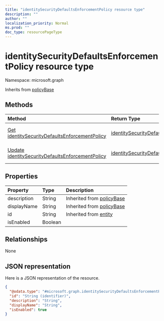 ```yaml
---
title: "identitySecurityDefaultsEnforcementPolicy resource type"
description: ""
author: ""
localization_priority: Normal
ms.prod: ""
doc_type: resourcePageType
---
```


# identitySecurityDefaultsEnforcementPolicy resource type


Namespace: microsoft.graph




Inherits from [policyBase](../resources/policybase.md)

## Methods
|Method|Return Type|Description|
|:---|:---|:---|
|[Get identitySecurityDefaultsEnforcementPolicy](../api/identitysecuritydefaultsenforcementpolicy-get.md)|[identitySecurityDefaultsEnforcementPolicy](../resources/identitysecuritydefaultsenforcementpolicy.md)|Read properties and relationships of the [identitySecurityDefaultsEnforcementPolicy](../resources/identitysecuritydefaultsenforcementpolicy.md) object.|
|[Update identitySecurityDefaultsEnforcementPolicy](../api/identitysecuritydefaultsenforcementpolicy-update.md)|[identitySecurityDefaultsEnforcementPolicy](../resources/identitysecuritydefaultsenforcementpolicy.md)|Update the properties of a [identitySecurityDefaultsEnforcementPolicy](../resources/identitysecuritydefaultsenforcementpolicy.md) object.|

## Properties
|Property|Type|Description|
|:---|:---|:---|
|description|String| Inherited from [policyBase](../resources/policybase.md)|
|displayName|String| Inherited from [policyBase](../resources/policybase.md)|
|id|String| Inherited from [entity](../resources/entity.md)|
|isEnabled|Boolean||

## Relationships
None

## JSON representation
Here is a JSON representation of the resource.
<!-- {
  "blockType": "resource",
  "keyProperty": "id",
  "@odata.type": "microsoft.graph.identitySecurityDefaultsEnforcementPolicy",
  "baseType": "microsoft.graph.policyBase",
  "openType": false
}
-->
``` json
{
  "@odata.type": "#microsoft.graph.identitySecurityDefaultsEnforcementPolicy",
  "id": "String (identifier)",
  "description": "String",
  "displayName": "String",
  "isEnabled": true
}
```

